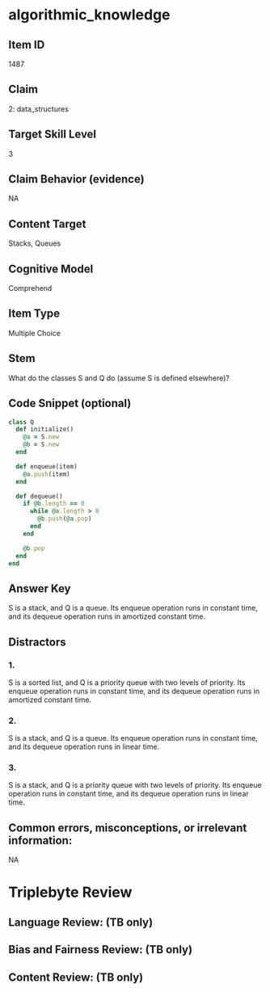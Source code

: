 # algorithmic_knowledge

## Item ID
1487

## Claim
2: data_structures

## Target Skill Level
3

## Claim Behavior (evidence)
NA

## Content Target
Stacks, Queues

## Cognitive Model
Comprehend

## Item Type
Multiple Choice

## Stem
What do the classes S and Q do (assume S is defined elsewhere)?

## Code Snippet (optional)
```ruby
class Q
  def initialize()
    @a = S.new
    @b = S.new
  end

  def enqueue(item)
    @a.push(item)
  end

  def dequeue()
    if @b.length == 0
      while @a.length > 0
        @b.push(@a.pop)
      end
    end

    @b.pop
  end
end
```

## Answer Key
S is a stack, and Q is a queue. Its enqueue operation runs in constant time, and its dequeue operation runs in amortized constant time.

## Distractors

### 1.
S is a sorted list, and Q is a priority queue with two levels of priority. Its enqueue operation runs in constant time, and its dequeue operation runs in amortized constant time.

### 2.
S is a stack, and Q is a queue. Its enqueue operation runs in constant time, and its dequeue operation runs in linear time.

### 3.
S is a stack, and Q is a priority queue with two levels of priority. Its enqueue operation runs in constant time, and its dequeue operation runs in linear time.

## Common errors, misconceptions, or irrelevant information:
NA

# Triplebyte Review

## Language Review: (TB only)

## Bias and Fairness Review: (TB only)

## Content Review: (TB only)
